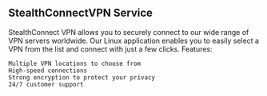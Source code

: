 ## StealthConnectVPN  Service


StealthConnect VPN allows you to securely connect to our wide range of VPN servers worldwide. Our Linux application enables you to easily select a VPN from the list and connect with just a few clicks.
Features:

    Multiple VPN locations to choose from
    High-speed connections
    Strong encryption to protect your privacy
    24/7 customer support


